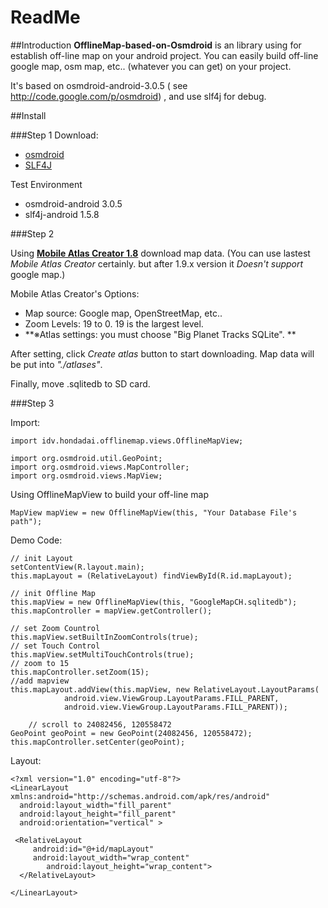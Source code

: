 ﻿ReadMe
==============

##Introduction
**OfflineMap-based-on-Osmdroid** is an library using for   establish off-line map on your android project. 
You can easily build off-line google map, osm map, etc.. (whatever you can get) on your project. 

It's based on osmdroid-android-3.0.5 ( see <http://code.google.com/p/osmdroid>) , and use slf4j for debug.


##Install

###Step 1
Download:

* [osmdroid](http://code.google.com/p/osmdroid/)
* [SLF4J](http://www.slf4j.org/)



Test Environment

* osmdroid-android 3.0.5
* slf4j-android 1.5.8




###Step 2

Using [**Mobile Atlas Creator 1.8**]() download map data. (You can use lastest *Mobile Atlas Creator* certainly. but after 1.9.x version it *Doesn't support* google map.) 


Mobile Atlas Creator's Options:

* Map source: Google map, OpenStreetMap, etc..
* Zoom Levels: 19 to 0. 19 is the largest level.
* **※Atlas settings: you must choose "Big Planet Tracks SQLite". ** 



After setting, click *Create atlas* button to start downloading. Map data will be put into *"./atlases"*.

Finally, move .sqlitedb to SD card.


###Step 3

Import:

	import idv.hondadai.offlinemap.views.OfflineMapView;

	import org.osmdroid.util.GeoPoint;
	import org.osmdroid.views.MapController;
	import org.osmdroid.views.MapView;




Using OfflineMapView to build your off-line map

	MapView mapView = new OfflineMapView(this, "Your Database File's path");


Demo Code:

	// init Layout
	setContentView(R.layout.main);
	this.mapLayout = (RelativeLayout) findViewById(R.id.mapLayout);

	// init Offline Map
	this.mapView = new OfflineMapView(this, "GoogleMapCH.sqlitedb");
	this.mapController = mapView.getController();

	// set Zoom Countrol
	this.mapView.setBuiltInZoomControls(true);
	// set Touch Control
	this.mapView.setMultiTouchControls(true);
	// zoom to 15
	this.mapController.setZoom(15);
	//add mapview
	this.mapLayout.addView(this.mapView, new RelativeLayout.LayoutParams(
				android.view.ViewGroup.LayoutParams.FILL_PARENT,
				android.view.ViewGroup.LayoutParams.FILL_PARENT));

		// scroll to 24082456, 120558472
	GeoPoint geoPoint = new GeoPoint(24082456, 120558472);
	this.mapController.setCenter(geoPoint);


Layout:

	<?xml version="1.0" encoding="utf-8"?>
	<LinearLayout 	xmlns:android="http://schemas.android.com/apk/res/android"
  	  android:layout_width="fill_parent"
  	  android:layout_height="fill_parent"
  	  android:orientation="vertical" >

   	 <RelativeLayout
   	     android:id="@+id/mapLayout"
   	     android:layout_width="wrap_content"
    	    android:layout_height="wrap_content">
  	  </RelativeLayout>

	</LinearLayout>
